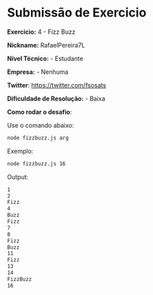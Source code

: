 # Submissão de Exercicio

**Exercicio:** 4 - Fizz Buzz

**Nickname:** RafaelPereira7L

**Nível Técnico:** - Estudante

**Empresa:** - Nenhuma

**Twitter**: https://twitter.com/fsosats

**Dificuldade de Resolução:** - Baixa

**Como rodar o desafio**: 

Use o comando abaixo: 
```bash
node fizzbuzz.js arg
```
Exemplo: 
```bash
node fizzbuzz.js 16
```
Output: 
```bash
1
2
Fizz
4
Buzz
Fizz
7
8
Fizz
Buzz
11
Fizz
13
14
FizzBuzz
16
```